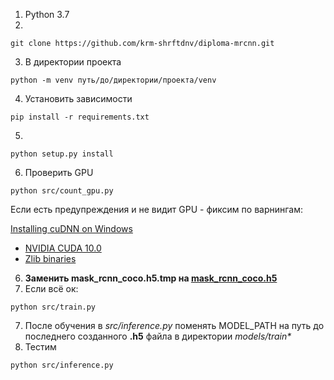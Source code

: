 1. Python 3.7 
2.  
```shell
git clone https://github.com/krm-shrftdnv/diploma-mrcnn.git
```

3. В директории проекта
```shell
python -m venv путь/до/директории/проекта/venv
```
4. Установить зависимости
```shell
pip install -r requirements.txt
```
5. 
```shell
python setup.py install
```
6. Проверить GPU
```shell
python src/count_gpu.py
```
Если есть предупреждения и не видит GPU - фиксим по варнингам:

[Installing cuDNN on Windows](https://docs.nvidia.com/deeplearning/cudnn/install-guide/index.html#install-windows)
- [NVIDIA CUDA 10.0](https://developer.nvidia.com/cuda-10.0-download-archive)
- [Zlib binaries](http://gnuwin32.sourceforge.net/downlinks/zlib-bin-zip.php)
6. **Заменить mask_rcnn_coco.h5.tmp на [mask_rcnn_coco.h5](https://github.com/matterport/Mask_RCNN/releases/download/v2.0/mask_rcnn_coco.h5)**
7. Если всё ок:
```shell
python src/train.py
```
7. После обучения в _src/inference.py_ поменять MODEL_PATH на путь до последнего созданного **.h5** файла в директории _models/train*_
8. Тестим
```shell
python src/inference.py
```